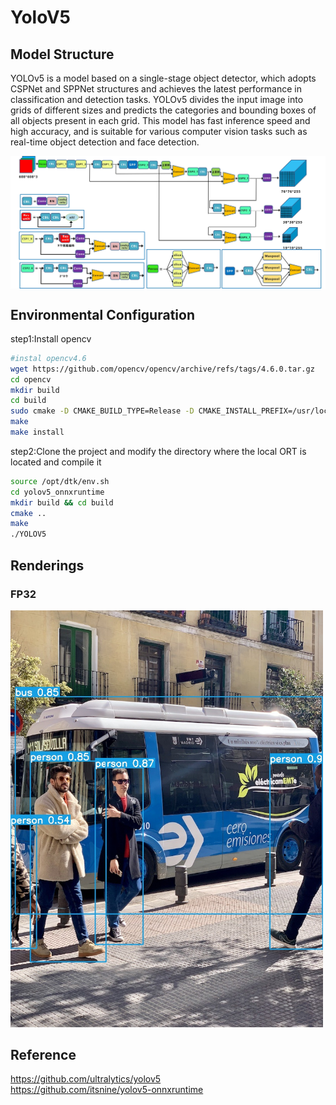 # YoloV5

## Model Structure

YOLOv5 is a model based on a single-stage object detector, which adopts CSPNet and SPPNet structures and achieves the latest performance in classification and detection tasks. YOLOv5 divides the input image into grids of different sizes and predicts the categories and bounding boxes of all objects present in each grid. This model has fast inference speed and high accuracy, and is suitable for various computer vision tasks such as real-time object detection and face detection.

<img src=./doc/YOLOV5_01.jpg style="zoom:100%;" align=middle>

## Environmental Configuration

step1:Install opencv

```bash
#instal opencv4.6
wget https://github.com/opencv/opencv/archive/refs/tags/4.6.0.tar.gz
cd opencv
mkdir build
cd build
sudo cmake -D CMAKE_BUILD_TYPE=Release -D CMAKE_INSTALL_PREFIX=/usr/local ..
make
make install
```

step2:Clone the project and modify the directory where the local ORT is located and compile it

```bash
source /opt/dtk/env.sh
cd yolov5_onnxruntime
mkdir build && cd build
cmake ..
make
./YOLOV5
```

## Renderings

### FP32

<div style="text-align:left;">
  <img src="./resource/images/result.jpg" alt="Image" style="width:500px;">
</div>


## Reference

https://github.com/ultralytics/yolov5     
https://github.com/itsnine/yolov5-onnxruntime
